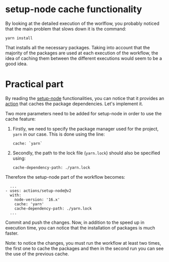 # setup-node cache functionality

By looking at the detailed execution of the worlflow, you probably noticed that the main problem that slows down it is the command:

```
yarn install
```

That installs all the necessary packages. Taking into account that the majority of the packages are used at each execution of the workflow, the idea of caching them between the different executions would seem to be a good idea.

# Practical part

By reading the [setup-node](https://github.com/actions/setup-node) functionalities, you can notice that it provides an [action](https://github.com/actions/setup-node#caching-packages-dependencies) that caches the package dependencies. Let's implement it.

Two more parameters need to be added for setup-node in order to use the cache feature:

1. Firstly, we need to specify the package manager used for the project, `yarn` in our case. This is done using the line:
   ```
   cache: `yarn`
   ```
2. Secondly, the path to the lock file (`yarn.lock`) should also be specified using:
   ```
   cache-dependency-path: ./yarn.lock
   ```

Therefore the setup-node part of the workflow becomes:
```
  ...
- uses: actions/setup-node@v2
  with:
    node-version: '16.x'
    cache: 'yarn'
    cache-dependency-path: ./yarn.lock
  ...
```

Commit and push the changes. Now, in addition to the speed up in execution time, you can notice that the installation of packages is much faster.

Note: to notice the changes, you must run the workflow at least two times, the first one to cache the packages and then in the second run you can see the use of the previous cache.